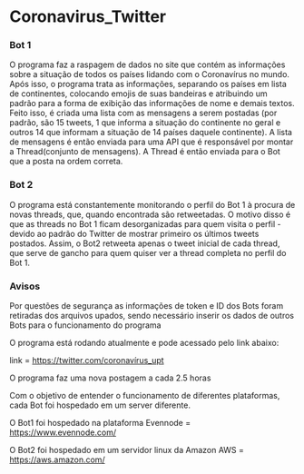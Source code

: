 # Coronavirus_Twitter

### Bot 1
O programa faz a raspagem de dados no site que contém as informações sobre a situação de todos os países lidando com o Coronavírus no mundo.
Após isso, o programa trata as informações, separando os países em lista de continentes, colocando emojis de suas bandeiras e atribuindo um padrão para a forma de exibição das informações de nome e demais textos.
Feito isso, é criada uma lista com as mensagens a serem postadas (por padrão, são 15 tweets, 1 que informa a situação do continente no geral e outros 14 que informam a situação de 14 países daquele continente).
A lista de mensagens é então enviada para uma API que é responsável por montar a Thread(conjunto de mensagens).
A Thread é então enviada para o Bot que a posta na ordem correta.

### Bot 2
O programa está constantemente monitorando o perfil do Bot 1 à procura de novas threads, que, quando encontrada são retweetadas. O motivo disso é que as threads no Bot 1 ficam desorganizadas para quem visita o perfil - devido ao padrão do Twitter de mostrar primeiro os últimos tweets postados. Assim, o Bot2 retweeta apenas o tweet inicial de cada thread, que serve de gancho para quem quiser ver a thread completa no perfil do Bot 1.

### Avisos
Por questões de segurança as informações de token e ID dos Bots foram retiradas dos arquivos upados, sendo necessário inserir os dados de outros Bots para o funcionamento do programa

O programa está rodando atualmente e pode acessado pelo link abaixo:

link = https://twitter.com/coronavírus_upt

O programa faz uma nova postagem a cada 2.5 horas

Com o objetivo de entender o funcionamento de diferentes plataformas, cada Bot foi hospedado em um server diferente.

O Bot1 foi hospedado na plataforma Evennode = https://www.evennode.com/

O Bot2 foi hospedado em um servidor linux da Amazon AWS = https://aws.amazon.com/

